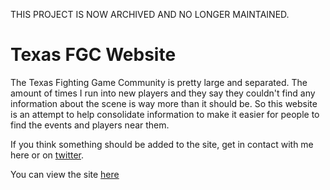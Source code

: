THIS PROJECT IS NOW ARCHIVED AND NO LONGER MAINTAINED.

# Texas FGC Website

The Texas Fighting Game Community is pretty large and separated.  The amount of times I run into new players and they say they couldn't find any information about the scene is way more than it should be.  So this website is an attempt to help consolidate information to make it easier for people to find the events and players near them.

If you think something should be added to the site, get in contact with me here or on [twitter](https://twitter.com/codecory).

You can view the site [here](https://texasfgc.com)
